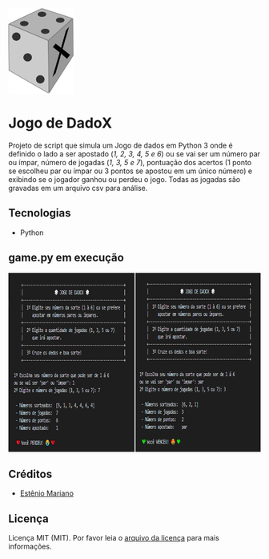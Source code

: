 <img src="jogo_de_dadox.png" alt="" width="130" height="170"> 

# Jogo de DadoX

Projeto de script que simula um Jogo de dados em Python 3 onde é definido o lado a ser apostado (_1, 2, 3, 4, 5 e 6_) ou se vai ser um número par ou ímpar, número de jogadas (_1, 3, 5 e 7_), pontuação dos acertos (1 ponto se escolheu par ou ímpar ou 3 pontos se apostou em um único número) e exibindo se o jogador ganhou ou perdeu o jogo. Todas as jogadas são gravadas em um arquivo csv para análise.

## Tecnologias

- Python

## game.py em execução

<img src="imagem_jogo_de_dadox.png" alt="" width="827" height="357"> 

## Créditos

- [Estênio Mariano](https://github.com/emso-exe)

## Licença

Licença MIT (MIT). Por favor leia o [arquivo da licença](LICENSE.md) para mais informações.